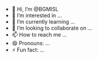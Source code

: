 - 👋 Hi, I’m @BGMISL
- 👀 I’m interested in ...
- 🌱 I’m currently learning ...
- 💞️ I’m looking to collaborate on ...
- 📫 How to reach me ...
- 😄 Pronouns: ...
- ⚡ Fun fact: ...

<!---
BGMISL/BGMISL is a ✨ special ✨ repository because its `README.md` (this file) appears on your GitHub profile.
You can click the Preview link to take a look at your changes.
--->
